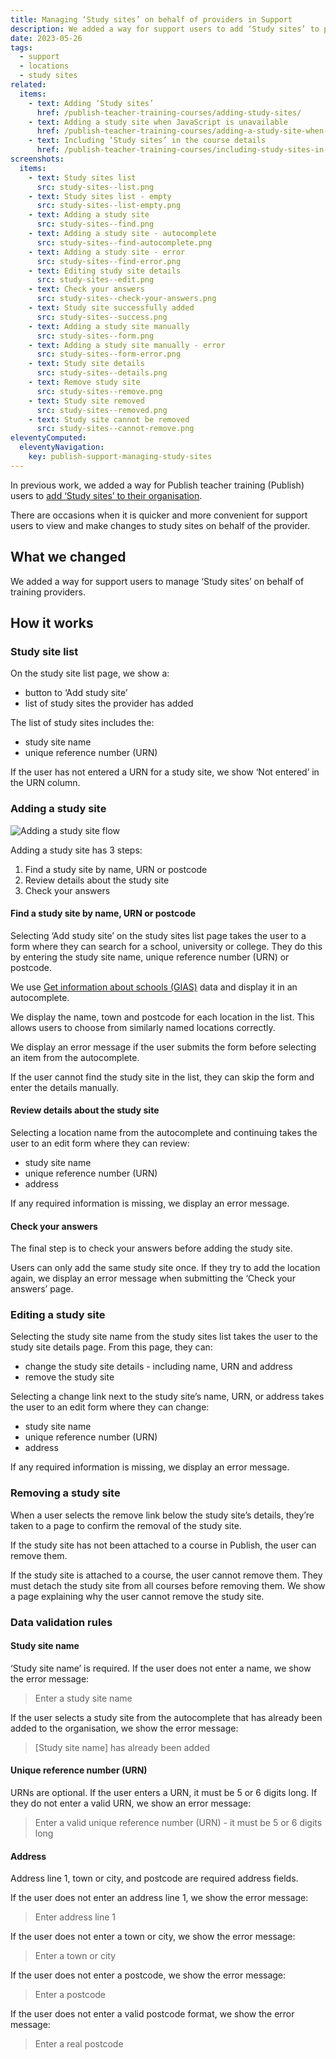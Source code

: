 ```yaml
---
title: Managing ‘Study sites’ on behalf of providers in Support
description: We added a way for support users to add ‘Study sites’ to providers using Get information about schools (GIAS) data
date: 2023-05-26
tags:
  - support
  - locations
  - study sites
related:
  items:
    - text: Adding ‘Study sites’
      href: /publish-teacher-training-courses/adding-study-sites/
    - text: Adding a study site when JavaScript is unavailable
      href: /publish-teacher-training-courses/adding-a-study-site-when-javascript-is-unavailable/
    - text: Including ‘Study sites’ in the course details
      href: /publish-teacher-training-courses/including-study-sites-in-the-course-details/
screenshots:
  items:
    - text: Study sites list
      src: study-sites--list.png
    - text: Study sites list - empty
      src: study-sites--list-empty.png
    - text: Adding a study site
      src: study-sites--find.png
    - text: Adding a study site - autocomplete
      src: study-sites--find-autocomplete.png
    - text: Adding a study site - error
      src: study-sites--find-error.png
    - text: Editing study site details
      src: study-sites--edit.png
    - text: Check your answers
      src: study-sites--check-your-answers.png
    - text: Study site successfully added
      src: study-sites--success.png
    - text: Adding a study site manually
      src: study-sites--form.png
    - text: Adding a study site manually - error
      src: study-sites--form-error.png
    - text: Study site details
      src: study-sites--details.png
    - text: Remove study site
      src: study-sites--remove.png
    - text: Study site removed
      src: study-sites--removed.png
    - text: Study site cannot be removed
      src: study-sites--cannot-remove.png
eleventyComputed:
  eleventyNavigation:
    key: publish-support-managing-study-sites
---
```


In previous work, we added a way for Publish teacher training (Publish) users to [add ‘Study sites’ to their organisation](/publish-teacher-training-courses/adding-study-sites/).

There are occasions when it is quicker and more convenient for support users to view and make changes to study sites on behalf of the provider.

## What we changed

We added a way for support users to manage ‘Study sites’ on behalf of training providers.

## How it works

### Study site list

On the study site list page, we show a:

- button to ‘Add study site’
- list of study sites the provider has added

The list of study sites includes the:

- study site name
- unique reference number (URN)

If the user has not entered a URN for a study site, we show ‘Not entered’ in the URN column.

### Adding a study site

![Adding a study site flow](adding-study-sites-flow.png "Adding a study site flow")

Adding a study site has 3 steps:

1. Find a study site by name, URN or postcode
2. Review details about the study site
3. Check your answers

#### Find a study site by name, URN or postcode

Selecting ‘Add study site’ on the study sites list page takes the user to a form where they can search for a school, university or college. They do this by entering the study site name, unique reference number (URN) or postcode.

We use [Get information about schools (GIAS)](https://www.get-information-schools.service.gov.uk/) data and display it in an autocomplete.

We display the name, town and postcode for each location in the list. This allows users to choose from similarly named locations correctly.

We display an error message if the user submits the form before selecting an item from the autocomplete.

If the user cannot find the study site in the list, they can skip the form and enter the details manually.

#### Review details about the study site

Selecting a location name from the autocomplete and continuing takes the user to an edit form where they can review:

- study site name
- unique reference number (URN)
- address

If any required information is missing, we display an error message.

#### Check your answers

The final step is to check your answers before adding the study site.

Users can only add the same study site once. If they try to add the location again, we display an error message when submitting the ‘Check your answers’ page.

### Editing a study site

Selecting the study site name from the study sites list takes the user to the study site details page. From this page, they can:

- change the study site details - including name, URN and address
- remove the study site

Selecting a change link next to the study site’s name, URN, or address takes the user to an edit form where they can change:

- study site name
- unique reference number (URN)
- address

If any required information is missing, we display an error message.

### Removing a study site

When a user selects the remove link below the study site’s details, they’re taken to a page to confirm the removal of the study site.

If the study site has not been attached to a course in Publish, the user can remove them.

If the study site is attached to a course, the user cannot remove them. They must detach the study site from all courses before removing them. We show a page explaining why the user cannot remove the study site.

### Data validation rules

#### Study site name

‘Study site name’ is required. If the user does not enter a name, we show the error message:

> Enter a study site name

If the user selects a study site from the autocomplete that has already been added to the organisation, we show the error message:

> [Study site name] has already been added

#### Unique reference number (URN)

URNs are optional. If the user enters a URN, it must be 5 or 6 digits long. If they do not enter a valid URN, we show an error message:

> Enter a valid unique reference number (URN) - it must be 5 or 6 digits long

#### Address

Address line 1, town or city, and postcode are required address fields.

If the user does not enter an address line 1, we show the error message:

> Enter address line 1

If the user does not enter a town or city, we show the error message:

> Enter a town or city

If the user does not enter a postcode, we show the error message:

> Enter a postcode

If the user does not enter a valid postcode format, we show the error message:

> Enter a real postcode
